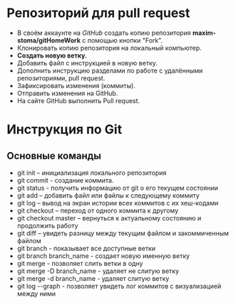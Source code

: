 # Репозиторий для pull request

* В своём аккаунте на *GitHub* создать копию репозитория **maxim-stoma/gitHomeWork** с помощью кнопки "Fork".
* Клонировать копию репозитория на локальный компьютер.
* **Создать новую ветку.**
* Добавить файл с инструкцией в новую ветку.
* Дополнить инструкцию разделами по работе с удалёнными репозиториями, pull request.
* Зафиксировать изменения (коммиты).
* Отправить изменения на GitHub.
* На сайте GitHub выполнить Pull request.
# Инструкция по Git

## Основные команды

* git init – инициализация локального репозитория
* git commit - создание коммита.
* git status - получить информацию от git о его текущем состоянии
* git add – добавить файл или файлы к следующему коммиту
* git log – вывод на экран истории всех коммитов с их хеш-кодами
* git checkout – переход от одного коммита к другому
* git checkout master – вернуться к актуальному состоянию и продолжить работу
* git diff – увидеть разницу между текущим файлом и закоммиченным файлом
* git branch - показывает все доступные ветки
* git branch branch_name - создает новую именную ветку
* git merge - позволяет слить ветки в одну
* git merge -D branch_name - удаляет не слитую ветку
* git merge -d branch_name - удаляет слитую ветку
* git log --graph - позволяет увидеть лог коммитов с визуализацией
между ними